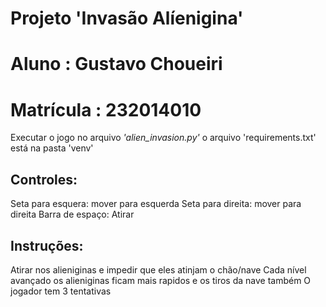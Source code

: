 # Projeto 'Invasão Alíenigina'
# Aluno : Gustavo Choueiri
# Matrícula : 232014010

Executar o jogo no arquivo *'alien_invasion.py'*
o arquivo 'requirements.txt' está na pasta 'venv'

## Controles:

Seta para esquera: mover para esquerda
Seta para direita: mover para direita
Barra de espaço: Atirar

## Instruções:

Atirar nos alieniginas e impedir que eles atinjam o chão/nave
Cada nível avançado os alieniginas ficam mais rapidos e os tiros da nave também
O jogador tem 3 tentativas
